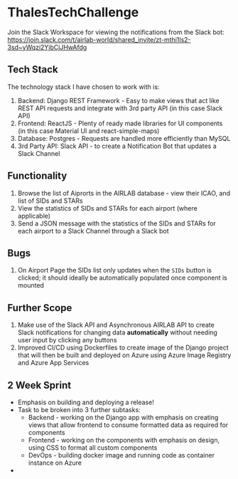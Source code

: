# ThalesTechChallenge

Join the Slack Workspace for viewing the notifications from the Slack bot: https://join.slack.com/t/airlab-world/shared_invite/zt-mthi1ls2-3sd~yWqzi2YjbCjJHwAfdg

## Tech Stack
The technology stack I have chosen to work with is:
1. Backend: Django REST Framework - Easy to make views that act like REST API requests and integrate with 3rd party API (in this case Slack API)
2. Frontend: ReactJS - Plenty of ready made libraries for UI components (in this case Material UI and react-simple-maps)
3. Database: Postgres - Requests are handled more efficiently than MySQL 
4. 3rd Party API: Slack API - to create a Notification Bot that updates a Slack Channel

## Functionality
1. Browse the list of Aiprorts in the AIRLAB database - view their ICAO, and list of SIDs and STARs
2. View the statistics of SIDs and STARs for each airport (where applicable)
3. Send a JSON message with the statistics of the SIDs and STARs for each airport to a Slack Channel through a Slack bot

## Bugs
1. On Airport Page the SIDs list only updates when the `SIDs` button is clicked; it should ideally be automatically populated once component is mounted

## Further Scope
1. Make use of the Slack API and Asynchronous AIRLAB API to create Slack notifications for changing data **automatically** without needing user input by clicking any buttons
2. Improved CI/CD using Dockerfiles to create image of the Django project that will then be built and deployed on Azure using Azure Image Registry and Azure App Services

## 2 Week Sprint
* Emphasis on building and deploying a release!
* Task to be broken into 3 further subtasks:
    * Backend - working on the Django app with emphasis on creating views that allow frontend to consume formatted data as required for components
    * Frontend - working on the components with emphasis on design, using CSS to format all custom components
    * DevOps - building docker image and running code as container instance on Azure 
* 
    